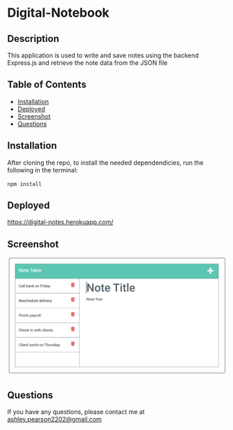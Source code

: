 # Digital-Notebook

## Description
This application is used to write and save notes using the backend Express.js and retrieve the note data from the JSON file

## Table of Contents

- [Installation](#installtion)
- [Deployed](#deployed)
- [Screenshot](#screenshot)
- [Questions](#questions)


## Installation
After cloning the repo, to install the needed dependendicies, run the following in the terminal: 

``
npm install 
``
## Deployed
https://digital-notes.herokuapp.com/

## Screenshot

![](public/assets/images/Screen%20Shot%202023-02-26%20at%201.21.40%20PM.png)


## Questions
If you have any questions, please contact me at ashley.pearson2202@gmail.com
